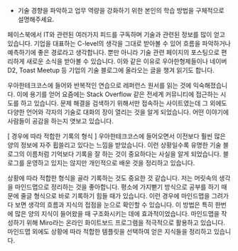 - 기술 경향을 파악하고 업무 역량을 강화하기 위한 본인의 학습 방법을 구체적으로 설명해주세요.

페이스북에서 IT와 관련된 여러가지 피드를 구독하며 기술과 관련된 정보를 많이 얻고 있습니다. 기업을 대표하는 C-level의 생각을 그대로 받아볼 수 있어 흐름을 파악하거나 예측하기에 좋은 경로라고 생각합니다. 뿐만 아니라 기술 관련 페이지의 포스팅으로 편리하게 새로운 소식을 받아볼 수 있습니다. 이와 같은 이유로 우아한형제들이나 네이버 D2, Toast Meetup 등 기업의 기술 블로그에 올라오는 글을 챙겨 읽기도 합니다.

우아한테크코스에 들어와 반복적인 연습으로 레퍼런스 원서를 읽는 것에 익숙해졌습니다. 이에 용기를 얻어 요즘에는 Stack Overflow 같은 전세계 커뮤니티에 접근하는 시도를 하고 있습니다. 문제 해결을 검색하기 위해서만 접속하는 사이트였는데 그 외에도 다양한 언어와 각자의 기술로 대화의 장이 열리는 것을 알게 되었습니다. 어떤 이야기에 사람들이 공감을 하는지 엿보고 있습니다.

[ 경우에 따라 적합한 기록의 형식 ]
우아한테크코스에 들어오면서 이전보다 훨씬 많은 양의 정보에 자주 휩쓸리고 있다는 느낌을 받았습니다. 이런 상황일수록 유명한 기술 블로그의 이름처럼 기억보다 기록을 잘 하는 것이 중요하다는 사실을 알게 되었습니다. 블로그를 운영하고 있지는 않지만 개인적으로 배운 것을 정리하고 있습니다.

상황에 따라 적합한 형식을 골라 기록하는 것도 중요한 것 같습니다.
저는 머릿속의 생각을 마인드맵으로 정리하는 것을 좋아합니다. 평소에 가지뻗기 방식으로 공부를 하기 때문에 줄글 형식으로 바로 기록하기 힘들 때가 있습니다. 이런 경우에 마인드맵을 그려가다 보면 생각의 흐름과 지식의 접점을 눈으로 확인할 수 있습니다. 이 방법은 특히 한번에 많은 양의 지식이 들어왔을 때 구조화시키는 데에 효과적이었습니다. 마인드맵을 작성하기 위해 Miro라는 온라인 화이트보드 프로그램을 적극적으로 활용하고 있습니다. 마인드맵 외에도 상황에 따라 적합한 템플릿을 선택하여 얻은 지식들을 정리하고 있습니다.

 
